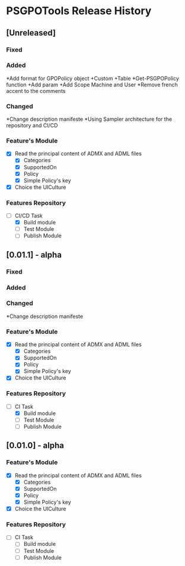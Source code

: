 # PSGPOTools Release History

## [Unreleased]

### Fixed

### Added

*Add format for GPOPolicy object
+Custom
+Table
*Get-PSGPOPolicy function
+Add param
+Add Scope Machine and User
*Remove french accent to the comments

### Changed

*Change description manifeste
*Using Sampler architecture for the repository and CI/CD

### Feature's Module

  *[x] Read the principal content of ADMX and ADML files
    *[x] Categories
    *[x] SupportedOn
    *[x] Policy
    *[x] Simple Policy's key
  *[x] Choice the UICulture

### Features Repository

  *[ ] CI/CD Task
    *[X] Build module
    *[ ] Test Module
    *[ ] Publish Module

## [0.01.1] - alpha

### Fixed

### Added

### Changed

*Change description manifeste

### Feature's Module

  *[x] Read the principal content of ADMX and ADML files
    *[x] Categories
    *[x] SupportedOn
    *[x] Policy
    *[x] Simple Policy's key
  *[x] Choice the UICulture

### Features Repository

  *[ ] CI Task
    *[X] Build module
    *[ ] Test Module
    *[ ] Publish Module

## [0.01.0] - alpha

### Feature's Module

  *[x] Read the principal content of ADMX and ADML files
    *[x] Categories
    *[x] SupportedOn
    *[x] Policy
    *[x] Simple Policy's key
  *[x] Choice the UICulture

### Features Repository

  *[ ] CI Task
    *[ ] Build module
    *[ ] Test Module
    *[ ] Publish Module
